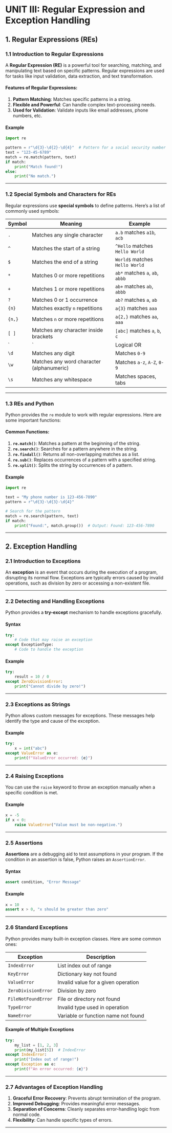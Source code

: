 # UNIT III: Regular Expression and Exception Handling

## 1. Regular Expressions (REs)

### 1.1 Introduction to Regular Expressions

A **Regular Expression (RE)** is a powerful tool for searching, matching, and manipulating text based on specific patterns. Regular expressions are used for tasks like input validation, data extraction, and text transformation.

#### Features of Regular Expressions:

1. **Pattern Matching**: Matches specific patterns in a string.
2. **Flexible and Powerful**: Can handle complex text-processing needs.
3. **Used for Validation**: Validate inputs like email addresses, phone numbers, etc.

#### Example

```python
import re

pattern = r"\d{3}-\d{2}-\d{4}"  # Pattern for a social security number
text = "123-45-6789"
match = re.match(pattern, text)
if match:
    print("Match found!")
else:
    print("No match.")
```

---

### 1.2 Special Symbols and Characters for REs

Regular expressions use **special symbols** to define patterns. Here’s a list of commonly used symbols:

| Symbol | Meaning                                   | Example                         |
| ------ | ----------------------------------------- | ------------------------------- |
| `.`    | Matches any single character              | `a.b` matches `a1b`, `acb`      |
| `^`    | Matches the start of a string             | `^Hello` matches `Hello World`  |
| `$`    | Matches the end of a string               | `World$` matches `Hello World`  |
| `*`    | Matches 0 or more repetitions             | `ab*` matches `a`, `ab`, `abbb` |
| `+`    | Matches 1 or more repetitions             | `ab+` matches `ab`, `abbb`      |
| `?`    | Matches 0 or 1 occurrence                 | `ab?` matches `a`, `ab`         |
| `{n}`  | Matches exactly `n` repetitions           | `a{3}` matches `aaa`            |
| `{n,}` | Matches `n` or more repetitions           | `a{2,}` matches `aa`, `aaa`     |
| `[ ]`  | Matches any character inside brackets     | `[abc]` matches `a`, `b`, `c`   |
| `      | `                                         | Logical OR                      |
| `\d`   | Matches any digit                         | Matches `0-9`                   |
| `\w`   | Matches any word character (alphanumeric) | Matches `a-z`, `A-Z`, `0-9`     |
| `\s`   | Matches any whitespace                    | Matches spaces, tabs            |

---

### 1.3 REs and Python

Python provides the `re` module to work with regular expressions. Here are some important functions:

#### Common Functions:

1. **`re.match()`**: Matches a pattern at the beginning of the string.
2. **`re.search()`**: Searches for a pattern anywhere in the string.
3. **`re.findall()`**: Returns all non-overlapping matches as a list.
4. **`re.sub()`**: Replaces occurrences of a pattern with a specified string.
5. **`re.split()`**: Splits the string by occurrences of a pattern.

#### Example

```python
import re

text = "My phone number is 123-456-7890"
pattern = r"\d{3}-\d{3}-\d{4}"

# Search for the pattern
match = re.search(pattern, text)
if match:
    print("Found:", match.group())  # Output: Found: 123-456-7890
```

---

## 2. Exception Handling

### 2.1 Introduction to Exceptions

An **exception** is an event that occurs during the execution of a program, disrupting its normal flow. Exceptions are typically errors caused by invalid operations, such as division by zero or accessing a non-existent file.

---

### 2.2 Detecting and Handling Exceptions

Python provides a **try-except** mechanism to handle exceptions gracefully.

#### Syntax

```python
try:
    # Code that may raise an exception
except ExceptionType:
    # Code to handle the exception
```

#### Example

```python
try:
    result = 10 / 0
except ZeroDivisionError:
    print("Cannot divide by zero!")
```

---

### 2.3 Exceptions as Strings

Python allows custom messages for exceptions. These messages help identify the type and cause of the exception.

#### Example

```python
try:
    x = int("abc")
except ValueError as e:
    print(f"ValueError occurred: {e}")
```

---

### 2.4 Raising Exceptions

You can use the `raise` keyword to throw an exception manually when a specific condition is met.

#### Example

```python
x = -5
if x < 0:
    raise ValueError("Value must be non-negative.")
```

---

### 2.5 Assertions

**Assertions** are a debugging aid to test assumptions in your program. If the condition in an assertion is false, Python raises an `AssertionError`.

#### Syntax

```python
assert condition, "Error Message"
```

#### Example

```python
x = 10
assert x > 0, "x should be greater than zero"
```

---

### 2.6 Standard Exceptions

Python provides many built-in exception classes. Here are some common ones:

| Exception           | Description                         |
| ------------------- | ----------------------------------- |
| `IndexError`        | List index out of range             |
| `KeyError`          | Dictionary key not found            |
| `ValueError`        | Invalid value for a given operation |
| `ZeroDivisionError` | Division by zero                    |
| `FileNotFoundError` | File or directory not found         |
| `TypeError`         | Invalid type used in operation      |
| `NameError`         | Variable or function name not found |

#### Example of Multiple Exceptions

```python
try:
    my_list = [1, 2, 3]
    print(my_list[5])  # IndexError
except IndexError:
    print("Index out of range!")
except Exception as e:
    print(f"An error occurred: {e}")
```

---

### 2.7 Advantages of Exception Handling

1. **Graceful Error Recovery**: Prevents abrupt termination of the program.
2. **Improved Debugging**: Provides meaningful error messages.
3. **Separation of Concerns**: Cleanly separates error-handling logic from normal code.
4. **Flexibility**: Can handle specific types of errors.

---
